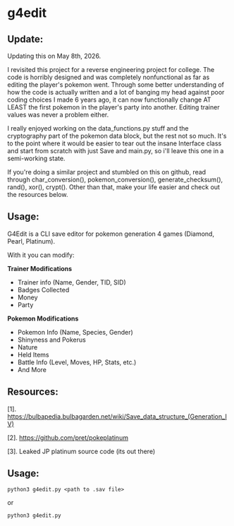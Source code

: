 # g4edit
## Update:
Updating this on May 8th, 2026. 

I revisited this project for a reverse engineering project for college. The code is horribly
designed and was completely nonfunctional as far as editing the player's pokemon went. Through some better understanding
of how the code is actually written and a lot of banging my head against poor coding choices I made 6 years ago, it can
now functionally change AT LEAST the first pokemon in the player's party into another. Editing trainer values was never
a problem either.

I really enjoyed working on the data_functions.py stuff and the cryptography part of the pokemon data block, but the rest
not so much. It's to the point where it would be easier to tear out the insane Interface class and start from scratch
with just Save and main.py, so i'll leave this one in a semi-working state.

If you're doing a similar project and stumbled on this on github, read through char_conversion(), pokemon_conversion(),
generate_checksum(), rand(), xor(), crypt(). Other than that, make your life easier and check out the resources below.

## Usage:
G4Edit is a CLI save editor for pokemon generation 4 games (Diamond, Pearl, Platinum).

With it you can modify:

**Trainer Modifications**

* Trainer info (Name, Gender, TID, SID)
* Badges Collected
* Money
* Party

**Pokemon Modifications**

* Pokemon Info (Name, Species, Gender)
* Shinyness and Pokerus
* Nature
* Held Items
* Battle Info (Level, Moves, HP, Stats, etc.)
* And More

## Resources:

[1]. https://bulbapedia.bulbagarden.net/wiki/Save_data_structure_(Generation_IV)

[2]. https://github.com/pret/pokeplatinum

[3]. Leaked JP platinum source code (its out there)

## Usage:

`python3 g4edit.py <path to .sav file>`

or

`python3 g4edit.py`
